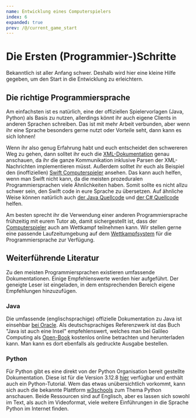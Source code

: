 ```yaml
---
name: Entwicklung eines Computerspielers
index: 6
expanded: true
prev: /@/current_game_start
---
```


# Die Ersten (Programmier-)Schritte

Bekanntlich ist aller Anfang schwer.
Deshalb wird hier eine kleine Hilfe gegeben,
um den Start in die Entwicklung zu erleichtern.

## Die richtige Programmiersprache

Am einfachsten ist es natürlich,
eine der offiziellen Spielervorlagen (Java, Python) als Basis zu nutzen,
allerdings könnt ihr auch eigene Clients in anderen Sprachen schreiben.
Das ist mit mehr Arbeit verbunden,
aber wenn ihr eine Sprache besonders gerne nutzt oder Vorteile seht,
dann kann es sich lohnen!

Wenn ihr also genug Erfahrung habt und euch entscheidet den schwereren Weg zu gehen,
dann solltet ihr euch die [XML-Dokumentation](/xml) genau anschauen,
da ihr die ganze Kommunikation inklusive Parsen der XML-Nachrichten implementieren müsst.
Außerdem solltet ihr euch als Beispiel
den (inoffiziellen) [Swift Computerspieler](https://github.com/matthesjh/sc20-swift-client) ansehen.
Das kann auch helfen, wenn man Swift nicht kann,
da die meisten prozeduralen Programmiersprachen viele Ähnlichkeiten haben.
Somit sollte es nicht allzu schwer sein, den Swift code in eure Sprache zu übersetzen.
Auf ähnliche Weise können natürlich auch
[der Java Quellcode](https://github.com/software-challenge/backend/tree/main/player/src)
und [der C# Quellcode](https://github.com/niklasCarstensen/socha-client-csharp) helfen.

Am besten sprecht ihr die Verwendung einer anderen Programmiersprache frühzeitig mit eurem Tutor ab,
damit sichergestellt ist, dass der [Computerspieler](/grundlagen/player) auch am Wettkampf teilnehmen kann.
Wir stellen gerne eine passende Laufzeitumgebung auf dem [Wettkampfsystem](/grundlagen/contest)
für die Programmiersprache zur Verfügung.

## Weiterführende Literatur

Zu den meisten Programmiersprachen existieren umfassende Dokumentationen.
Einige Empfehlenswerte werden hier aufgeführt.
Der geneigte Leser ist eingeladen, in dem entsprechenden Bereich eigene Empfehlungen hinzuzufügen.

### Java

Die umfassende (englischsprachige) offizielle Dokumentation zu Java
ist einsehbar [bei Oracle](https://docs.oracle.com/en/java/javase/11/core/java-core-libraries1.html).
Als deutschsprachiges Referenzwerk ist das Buch "Java ist auch eine Insel" empfehlenswert,
welches man bei Galileo Computing als
[Open-Book](http://openbook.galileocomputing.de/javainsel)
kostenlos online betrachten und herunterladen kann.
Man kann es dort ebenfalls als gedruckte Ausgabe bestellen.

### Python

Für Python gibt es eine direkt von der Python Organisation bereit gestellte Dokumentation.
Diese ist für die Version 3.12.8 [hier](https://docs.python.org/3.12/) verfügbar und enthält auch ein Python-Tutorial.
Wem das etwas unübersichtlich vorkommt, kann sich auch die bekannte Plattform [w3schools](https://www.w3schools.com/python/)
zum Thema Python anschauen. Beide Ressourcen sind auf Englisch, aber es lassen sich sowohl im Text,
als auch im Videoformat, viele weitere Einführungen in die Sprache Python im Internet finden.

